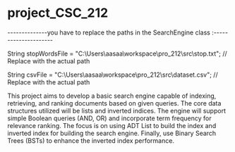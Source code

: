 # project_CSC_212
--------------you have to replace the paths in the SearchEngine class :---------------------

String stopWordsFile = "C:\\Users\\aasaa\\workspace\\pro_212\\src\\stop.txt"; // Replace with the actual path

String csvFile = "C:\\Users\\aasaa\\workspace\\pro_212\\src\\dataset.csv"; // Replace with the actual path

This project aims to develop a basic search engine capable of indexing, retrieving, and ranking
documents based on given queries. The core data structures utilized will be lists and inverted
indices. The engine will support simple Boolean queries (AND, OR) and incorporate term
frequency for relevance ranking. The focus is on using ADT List to build the index and inverted
index for building the search engine. Finally, use Binary Search Trees (BSTs) to enhance the
inverted index performance.

